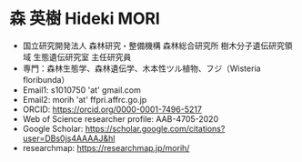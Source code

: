 # 森 英樹 Hideki MORI

- 国立研究開発法人 森林研究・整備機構 森林総合研究所 樹木分子遺伝研究領域 生態遺伝研究室 主任研究員
- 専門：森林生態学、森林遺伝学、木本性ツル植物、フジ（Wisteria floribunda）
- Email1: s1010750 'at' gmail.com
- Email2: morih 'at' ffpri.affrc.go.jp
- ORCID: https://orcid.org/0000-0001-7496-5217
- Web of Science researcher profile: AAB-4705-2020
- Google Scholar: https://scholar.google.com/citations?user=DBs0js4AAAAJ&hl
- researchmap: https://researchmap.jp/morih/
